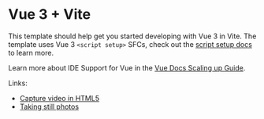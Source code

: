 # Vue 3 + Vite

This template should help get you started developing with Vue 3 in Vite. The template uses Vue 3 `<script setup>` SFCs, check out the [script setup docs](https://v3.vuejs.org/api/sfc-script-setup.html#sfc-script-setup) to learn more.

Learn more about IDE Support for Vue in the [Vue Docs Scaling up Guide](https://vuejs.org/guide/scaling-up/tooling.html#ide-support).

Links:

- [Capture video in HTML5](https://web.dev/articles/getusermedia-intro)
- [Taking still photos](https://developer.mozilla.org/en-US/docs/Web/API/Media_Capture_and_Streams_API/Taking_still_photos)
